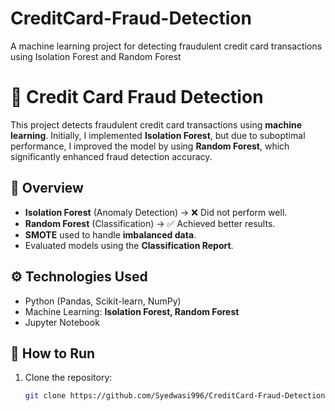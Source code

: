# CreditCard-Fraud-Detection
A machine learning project for detecting fraudulent credit card transactions using Isolation Forest and Random Forest


# 🚀 Credit Card Fraud Detection

This project detects fraudulent credit card transactions using **machine learning**. Initially, I implemented **Isolation Forest**, but due to suboptimal performance, I improved the model by using **Random Forest**, which significantly enhanced fraud detection accuracy.

## 📌 Overview
- **Isolation Forest** (Anomaly Detection) → ❌ Did not perform well.
- **Random Forest** (Classification) → ✅ Achieved better results.
- **SMOTE** used to handle **imbalanced data**.
- Evaluated models using the **Classification Report**.

## ⚙️ Technologies Used
- Python (Pandas, Scikit-learn, NumPy)
- Machine Learning: **Isolation Forest, Random Forest**
- Jupyter Notebook

## 🚀 How to Run
1. Clone the repository:
   ```sh
   git clone https://github.com/Syedwasi996/CreditCard-Fraud-Detection.git

